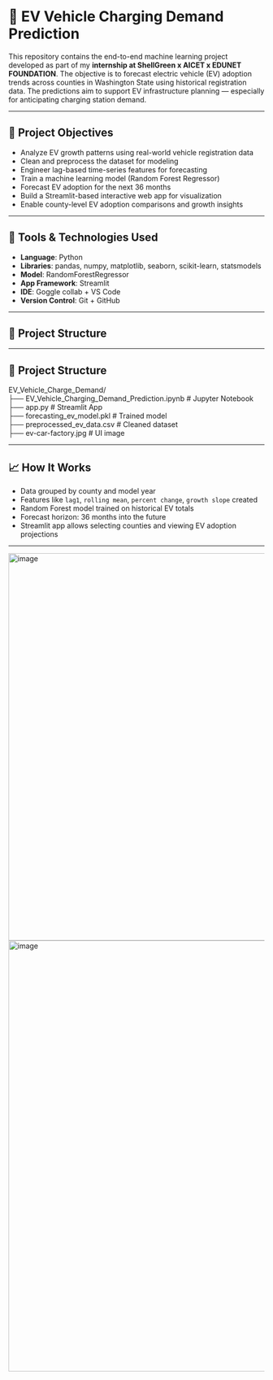 # 🔌 EV Vehicle Charging Demand Prediction
This repository contains the end-to-end machine learning project developed as part of my **internship at ShellGreen x AICET x EDUNET FOUNDATION**.
The objective is to forecast electric vehicle (EV) adoption trends across counties in Washington State using historical registration data. The predictions aim to support EV infrastructure planning — especially for anticipating charging station demand.

---

## 🎯 Project Objectives

- Analyze EV growth patterns using real-world vehicle registration data
- Clean and preprocess the dataset for modeling
- Engineer lag-based time-series features for forecasting
- Train a machine learning model (Random Forest Regressor)
- Forecast EV adoption for the next 36 months
- Build a Streamlit-based interactive web app for visualization
- Enable county-level EV adoption comparisons and growth insights

---

## 🧰 Tools & Technologies Used

- **Language**: Python  
- **Libraries**: pandas, numpy, matplotlib, seaborn, scikit-learn, statsmodels  
- **Model**: RandomForestRegressor  
- **App Framework**: Streamlit  
- **IDE**: Goggle collab + VS Code  
- **Version Control**: Git + GitHub  

---

## 📁 Project Structure


---

## 📁 Project Structure

EV_Vehicle_Charge_Demand/<br>
├── EV_Vehicle_Charging_Demand_Prediction.ipynb # Jupyter Notebook<br>
├── app.py # Streamlit App<br>
├── forecasting_ev_model.pkl # Trained model<br>
├── preprocessed_ev_data.csv # Cleaned dataset<br>
├── ev-car-factory.jpg # UI image

---

## 📈 How It Works

- Data grouped by county and model year
- Features like `lag1`, `rolling mean`, `percent change`, `growth slope` created
- Random Forest model trained on historical EV totals
- Forecast horizon: 36 months into the future
- Streamlit app allows selecting counties and viewing EV adoption projections

---
<img width="642" height="762" alt="image" src="https://github.com/user-attachments/assets/de22239e-6a01-4533-a217-0a6138b66177" />

<img width="647" height="848" alt="image" src="https://github.com/user-attachments/assets/c72746e0-851b-4d04-abc6-5902ae8da063" />
